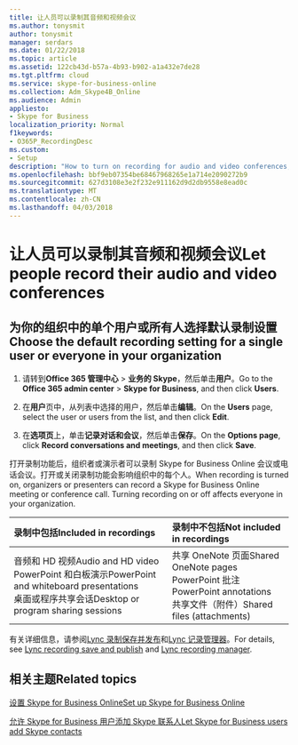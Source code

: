 ```yaml
---
title: 让人员可以录制其音频和视频会议
ms.author: tonysmit
author: tonysmit
manager: serdars
ms.date: 01/22/2018
ms.topic: article
ms.assetid: 122cb43d-b57a-4b93-b902-a1a432e7de28
ms.tgt.pltfrm: cloud
ms.service: skype-for-business-online
ms.collection: Adm_Skype4B_Online
ms.audience: Admin
appliesto:
- Skype for Business
localization_priority: Normal
f1keywords:
- O365P_RecordingDesc
ms.custom:
- Setup
description: "How to turn on recording for audio and video conferences, and learn what is and isn't included in recordings. "
ms.openlocfilehash: bbf9eb07354be68467968265e1a714e2090272b9
ms.sourcegitcommit: 627d3108e3e2f232e911162d9d2db9558e8ead0c
ms.translationtype: MT
ms.contentlocale: zh-CN
ms.lasthandoff: 04/03/2018
---
```

# <a name="let-people-record-their-audio-and-video-conferences"></a><span data-ttu-id="6e4b7-103">让人员可以录制其音频和视频会议</span><span class="sxs-lookup"><span data-stu-id="6e4b7-103">Let people record their audio and video conferences</span></span>

## <a name="choose-the-default-recording-setting-for-a-single-user-or-everyone-in-your-organization"></a><span data-ttu-id="6e4b7-104">为你的组织中的单个用户或所有人选择默认录制设置</span><span class="sxs-lookup"><span data-stu-id="6e4b7-104">Choose the default recording setting for a single user or everyone in your organization</span></span>

1. <span data-ttu-id="6e4b7-105">请转到**Office 365 管理中心** > **业务的 Skype**，然后单击**用户**。</span><span class="sxs-lookup"><span data-stu-id="6e4b7-105">Go to the **Office 365 admin center** > **Skype for Business**, and then click **Users**.</span></span>
    
2. <span data-ttu-id="6e4b7-106">在**用户**页中，从列表中选择的用户，然后单击**编辑**。</span><span class="sxs-lookup"><span data-stu-id="6e4b7-106">On the **Users** page, select the user or users from the list, and then click **Edit**.</span></span>
    
3. <span data-ttu-id="6e4b7-107">在**选项页**上，单击**记录对话和会议**，然后单击**保存**。</span><span class="sxs-lookup"><span data-stu-id="6e4b7-107">On the **Options page**, click **Record conversations and meetings**, and then click **Save**.</span></span>
    
<span data-ttu-id="6e4b7-p101">打开录制功能后，组织者或演示者可以录制 Skype for Business Online 会议或电话会议。打开或关闭录制功能会影响组织中的每个人。</span><span class="sxs-lookup"><span data-stu-id="6e4b7-p101">When recording is turned on, organizers or presenters can record a Skype for Business Online meeting or conference call. Turning recording on or off affects everyone in your organization.</span></span>
  
|<span data-ttu-id="6e4b7-110">**录制中包括**</span><span class="sxs-lookup"><span data-stu-id="6e4b7-110">**Included in recordings**</span></span>|<span data-ttu-id="6e4b7-111">**录制中不包括**</span><span class="sxs-lookup"><span data-stu-id="6e4b7-111">**Not included in recordings**</span></span>|
|:-----|:-----|
|<span data-ttu-id="6e4b7-112">音频和 HD 视频</span><span class="sxs-lookup"><span data-stu-id="6e4b7-112">Audio and HD video</span></span>  <br/> <span data-ttu-id="6e4b7-113">PowerPoint 和白板演示</span><span class="sxs-lookup"><span data-stu-id="6e4b7-113">PowerPoint and whiteboard presentations</span></span>  <br/> <span data-ttu-id="6e4b7-114">桌面或程序共享会话</span><span class="sxs-lookup"><span data-stu-id="6e4b7-114">Desktop or program sharing sessions</span></span>  <br/> |<span data-ttu-id="6e4b7-115">共享 OneNote 页面</span><span class="sxs-lookup"><span data-stu-id="6e4b7-115">Shared OneNote pages</span></span>  <br/> <span data-ttu-id="6e4b7-116">PowerPoint 批注</span><span class="sxs-lookup"><span data-stu-id="6e4b7-116">PowerPoint annotations</span></span>  <br/> <span data-ttu-id="6e4b7-117">共享文件（附件）</span><span class="sxs-lookup"><span data-stu-id="6e4b7-117">Shared files (attachments)</span></span>  <br/> |
   
<span data-ttu-id="6e4b7-118">有关详细信息，请参阅[Lync 录制保存并发布](https://support.office.com/en-US/Article/83cf1507-0f05-40f5-a520-5a6c133bc33e)和[Lync 记录管理器](https://support.office.com/en-US/Article/fa915c55-ff55-45c0-b372-1ef5596da10b)。</span><span class="sxs-lookup"><span data-stu-id="6e4b7-118">For details, see [Lync recording save and publish](https://support.office.com/en-US/Article/83cf1507-0f05-40f5-a520-5a6c133bc33e) and [Lync recording manager](https://support.office.com/en-US/Article/fa915c55-ff55-45c0-b372-1ef5596da10b).</span></span> 
  
## <a name="related-topics"></a><span data-ttu-id="6e4b7-119">相关主题</span><span class="sxs-lookup"><span data-stu-id="6e4b7-119">Related topics</span></span>
[<span data-ttu-id="6e4b7-120">设置 Skype for Business Online</span><span class="sxs-lookup"><span data-stu-id="6e4b7-120">Set up Skype for Business Online</span></span>](set-up-skype-for-business-online.md)

[<span data-ttu-id="6e4b7-121">允许 Skype for Business 用户添加 Skype 联系人</span><span class="sxs-lookup"><span data-stu-id="6e4b7-121">Let Skype for Business users add Skype contacts</span></span>](let-skype-for-business-users-add-skype-contacts.md)

  
 